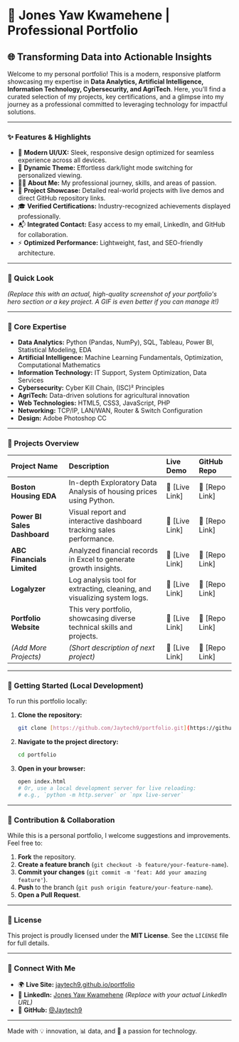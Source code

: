 # 🚀 Jones Yaw Kwamehene | Professional Portfolio

## 🌐 Transforming Data into Actionable Insights

Welcome to my personal portfolio! This is a modern, responsive platform showcasing my expertise in **Data Analytics, Artificial Intelligence, Information Technology, Cybersecurity, and AgriTech**. Here, you'll find a curated selection of my projects, key certifications, and a glimpse into my journey as a professional committed to leveraging technology for impactful solutions.

---

### ✨ Features & Highlights

* 🎨 **Modern UI/UX:** Sleek, responsive design optimized for seamless experience across all devices.
* 🌙 **Dynamic Theme:** Effortless dark/light mode switching for personalized viewing.
* 👨‍💻 **About Me:** My professional journey, skills, and areas of passion.
* 📂 **Project Showcase:** Detailed real-world projects with live demos and direct GitHub repository links.
* 🎓 **Verified Certifications:** Industry-recognized achievements displayed professionally.
* 📬 **Integrated Contact:** Easy access to my email, LinkedIn, and GitHub for collaboration.
* ⚡ **Optimized Performance:** Lightweight, fast, and SEO-friendly architecture.

---

### 📸 Quick Look

*(Replace this with an actual, high-quality screenshot of your portfolio's hero section or a key project. A GIF is even better if you can manage it!)*

---

### 🎯 Core Expertise

* **Data Analytics:** Python (Pandas, NumPy), SQL, Tableau, Power BI, Statistical Modeling, EDA
* **Artificial Intelligence:** Machine Learning Fundamentals, Optimization, Computational Mathematics
* **Information Technology:** IT Support, System Optimization, Data Services
* **Cybersecurity:** Cyber Kill Chain, (ISC)² Principles
* **AgriTech:** Data-driven solutions for agricultural innovation
* **Web Technologies:** HTML5, CSS3, JavaScript, PHP
* **Networking:** TCP/IP, LAN/WAN, Router & Switch Configuration
* **Design:** Adobe Photoshop CC

---

### 📂 Projects Overview

| Project Name            | Description                                                                 | Live Demo         | GitHub Repo       |
| :---------------------- | :-------------------------------------------------------------------------- | :---------------- | :---------------- |
| **Boston Housing EDA** | In-depth Exploratory Data Analysis of housing prices using Python.          | 🔗 [Live Link]    | 🔗 [Repo Link]    |
| **Power BI Sales Dashboard** | Visual report and interactive dashboard tracking sales performance.       | 🔗 [Live Link]    | 🔗 [Repo Link]    |
| **ABC Financials Limited** | Analyzed financial records in Excel to generate growth insights.             | 🔗 [Live Link]    | 🔗 [Repo Link]    |
| **Logalyzer** | Log analysis tool for extracting, cleaning, and visualizing system logs.    | 🔗 [Live Link]    | 🔗 [Repo Link]    |
| **Portfolio Website** | This very portfolio, showcasing diverse technical skills and projects.       | 🔗 [Live Link]    | 🔗 [Repo Link]    |
| *(Add More Projects)* | *(Short description of next project)* | 🔗 [Live Link]    | 🔗 [Repo Link]    |

---

### 🚀 Getting Started (Local Development)

To run this portfolio locally:

1.  **Clone the repository:**
    ```bash
    git clone [https://github.com/Jaytech9/portfolio.git](https://github.com/Jaytech9/portfolio.git)
    ```
2.  **Navigate to the project directory:**
    ```bash
    cd portfolio
    ```
3.  **Open in your browser:**
    ```bash
    open index.html 
    # Or, use a local development server for live reloading:
    # e.g., `python -m http.server` or `npx live-server`
    ```

---

### 🤝 Contribution & Collaboration

While this is a personal portfolio, I welcome suggestions and improvements. Feel free to:

1.  **Fork** the repository.
2.  **Create a feature branch** (`git checkout -b feature/your-feature-name`).
3.  **Commit your changes** (`git commit -m 'feat: Add your amazing feature'`).
4.  **Push** to the branch (`git push origin feature/your-feature-name`).
5.  **Open a Pull Request**.

---

### 📄 License

This project is proudly licensed under the **MIT License**. See the `LICENSE` file for full details.

---

### 🔗 Connect With Me

* 🌍 **Live Site:** [jaytech9.github.io/portfolio](https://jaytech9.github.io/Portfolio-/)
* 💼 **LinkedIn:** [Jones Yaw Kwamehene](https://www.linkedin.com/in/jones-yaw-kwamehene/) *(Replace with your actual LinkedIn URL)*
* 🐙 **GitHub:** [@Jaytech9](https://github.com/Jaytech9)

---

Made with 💡 innovation, 📊 data, and 🌱 a passion for technology.
